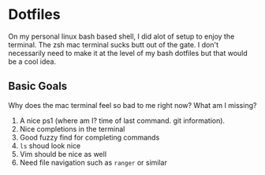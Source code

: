 # Dotfiles

On my personal linux bash based shell, I did alot of setup to enjoy the terminal. The zsh mac terminal sucks butt out of the gate. I don't necessarily need to make it at the level of my bash dotfiles but that would be a cool idea.

## Basic Goals

Why does the mac terminal feel so bad to me right now? What am I missing?

1. A nice ps1 (where am I? time of last command. git information).
2. Nice completions in the terminal
3. Good fuzzy find for completing commands
4. `ls` shoud look nice
5. Vim should be nice as well
6. Need file navigation such as `ranger` or similar
